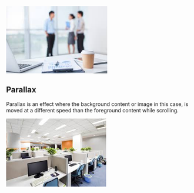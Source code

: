 

  <link type="text/css" rel="stylesheet" href="css/materialize.min.css"  media="screen,projection"/>
  <script type="text/javascript" src="https://code.jquery.com/jquery-2.1.1.min.js"></script>
  <script type="text/javascript" src="js/materialize.min.js"></script>
  
<div class="parallax-container">
    <div class="parallax"><img src="office.jpg"></div>
  </div>
  <div class="section white">
    <div class="row container">
      <h2 class="header">Parallax</h2>
      <p class="grey-text text-darken-3 lighten-3">Parallax is an effect where the background content or image in this case, is moved at a different speed than the foreground content while scrolling.</p>
    </div>
  </div>
  <div class="parallax-container">
    <div class="parallax"><img src="office2.jpg"></div>
  </div>
  
